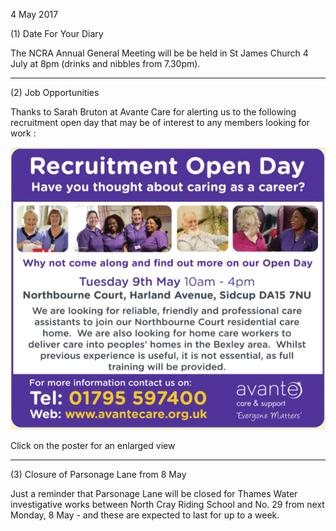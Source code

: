 4 May 2017

(1) Date For Your Diary

The NCRA Annual General Meeting will be be held in St James Church 4 July at 8pm (drinks and nibbles from 7.30pm).

---

(2) Job Opportunities

Thanks to Sarah Bruton at Avante Care for alerting us to the following recruitment open day that may be of interest to any members looking for work :

[](http://www.northcrayresidents.org.uk/posters/poster84.pdf)

![Image](images/nm0209_1.gif)

Click on the poster for an enlarged view

---

(3) Closure of Parsonage Lane from 8 May

Just a reminder that Parsonage Lane will be closed for Thames Water investigative works between North Cray Riding School and No. 29 from next Monday, 8 May - and these are expected to last for up to a week.
